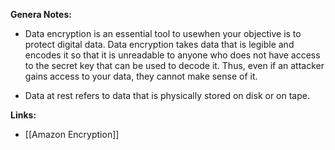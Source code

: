 **Genera Notes:**
* Data encryption is an essential tool to usewhen your objective is to protect digital data. Data encryption takes data that is legible and encodes it so that it is unreadable to anyone who does not have access to the secret key that can be used to decode it. Thus, even if an attacker gains access to your data, they cannot make sense of it.

* Data at rest refers to data that is physically stored on disk or on tape.

**Links:**
* [[Amazon Encryption]]